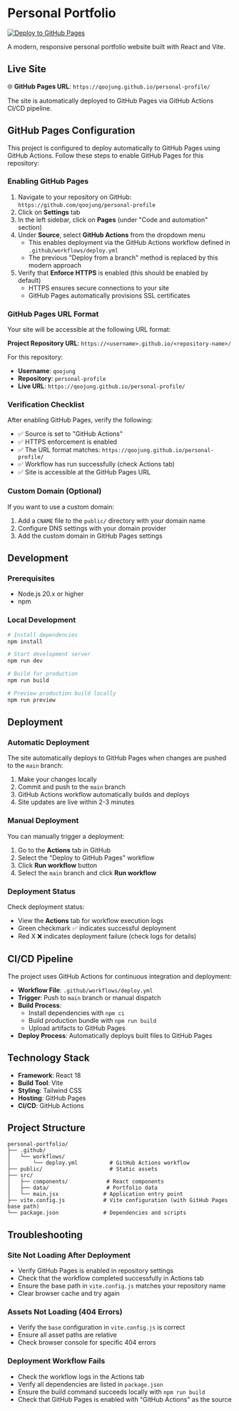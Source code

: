 # Personal Portfolio

[![Deploy to GitHub Pages](https://github.com/qoojung/personal-profile/actions/workflows/deploy.yml/badge.svg)](https://github.com/qoojung/personal-profile/actions/workflows/deploy.yml)

A modern, responsive personal portfolio website built with React and Vite.

## Live Site

🌐 **GitHub Pages URL**: `https://qoojung.github.io/personal-profile/`

The site is automatically deployed to GitHub Pages via GitHub Actions CI/CD pipeline.

## GitHub Pages Configuration

This project is configured to deploy automatically to GitHub Pages using GitHub Actions. Follow these steps to enable GitHub Pages for this repository:

### Enabling GitHub Pages

1. Navigate to your repository on GitHub: `https://github.com/qoojung/personal-profile`
2. Click on **Settings** tab
3. In the left sidebar, click on **Pages** (under "Code and automation" section)
4. Under **Source**, select **GitHub Actions** from the dropdown menu
   - This enables deployment via the GitHub Actions workflow defined in `.github/workflows/deploy.yml`
   - The previous "Deploy from a branch" method is replaced by this modern approach
5. Verify that **Enforce HTTPS** is enabled (this should be enabled by default)
   - HTTPS ensures secure connections to your site
   - GitHub Pages automatically provisions SSL certificates

### GitHub Pages URL Format

Your site will be accessible at the following URL format:

**Project Repository URL**: `https://<username>.github.io/<repository-name>/`

For this repository:

- **Username**: `qoojung`
- **Repository**: `personal-profile`
- **Live URL**: `https://qoojung.github.io/personal-profile/`

### Verification Checklist

After enabling GitHub Pages, verify the following:

- ✅ Source is set to "GitHub Actions"
- ✅ HTTPS enforcement is enabled
- ✅ The URL format matches: `https://qoojung.github.io/personal-profile/`
- ✅ Workflow has run successfully (check Actions tab)
- ✅ Site is accessible at the GitHub Pages URL

### Custom Domain (Optional)

If you want to use a custom domain:

1. Add a `CNAME` file to the `public/` directory with your domain name
2. Configure DNS settings with your domain provider
3. Add the custom domain in GitHub Pages settings

## Development

### Prerequisites

- Node.js 20.x or higher
- npm

### Local Development

```bash
# Install dependencies
npm install

# Start development server
npm run dev

# Build for production
npm run build

# Preview production build locally
npm run preview
```

## Deployment

### Automatic Deployment

The site automatically deploys to GitHub Pages when changes are pushed to the `main` branch:

1. Make your changes locally
2. Commit and push to the `main` branch
3. GitHub Actions workflow automatically builds and deploys
4. Site updates are live within 2-3 minutes

### Manual Deployment

You can manually trigger a deployment:

1. Go to the **Actions** tab in GitHub
2. Select the "Deploy to GitHub Pages" workflow
3. Click **Run workflow** button
4. Select the `main` branch and click **Run workflow**

### Deployment Status

Check deployment status:

- View the **Actions** tab for workflow execution logs
- Green checkmark ✅ indicates successful deployment
- Red X ❌ indicates deployment failure (check logs for details)

## CI/CD Pipeline

The project uses GitHub Actions for continuous integration and deployment:

- **Workflow File**: `.github/workflows/deploy.yml`
- **Trigger**: Push to `main` branch or manual dispatch
- **Build Process**:
  - Install dependencies with `npm ci`
  - Build production bundle with `npm run build`
  - Upload artifacts to GitHub Pages
- **Deploy Process**: Automatically deploys built files to GitHub Pages

## Technology Stack

- **Framework**: React 18
- **Build Tool**: Vite
- **Styling**: Tailwind CSS
- **Hosting**: GitHub Pages
- **CI/CD**: GitHub Actions

## Project Structure

```
personal-portfolio/
├── .github/
│   └── workflows/
│       └── deploy.yml          # GitHub Actions workflow
├── public/                     # Static assets
├── src/
│   ├── components/            # React components
│   ├── data/                  # Portfolio data
│   └── main.jsx              # Application entry point
├── vite.config.js            # Vite configuration (with GitHub Pages base path)
└── package.json              # Dependencies and scripts
```

## Troubleshooting

### Site Not Loading After Deployment

- Verify GitHub Pages is enabled in repository settings
- Check that the workflow completed successfully in Actions tab
- Ensure the base path in `vite.config.js` matches your repository name
- Clear browser cache and try again

### Assets Not Loading (404 Errors)

- Verify the `base` configuration in `vite.config.js` is correct
- Ensure all asset paths are relative
- Check browser console for specific 404 errors

### Deployment Workflow Fails

- Check the workflow logs in the Actions tab
- Verify all dependencies are listed in `package.json`
- Ensure the build command succeeds locally with `npm run build`
- Check that GitHub Pages is enabled with "GitHub Actions" as the source
